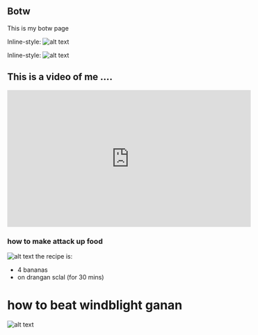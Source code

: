 ## Botw

This is my botw page

Inline-style: 
![alt text](https://coolguy4ever.github.io/img/lyonel-mask.jpg)


Inline-style: 
![alt text](https://coolguy4ever.github.io/img/blood-moon.jpg)

## This is a video of me ....

<iframe width="560" height="315" src="https://www.youtube.com/embed/-F1PIjxPMuc" title="YouTube video player" frameborder="0" allow="accelerometer; autoplay; clipboard-write; encrypted-media; gyroscope; picture-in-picture" allowfullscreen></iframe>


### how to make attack up food
![alt text](https://coolguy4ever.github.io/img/mighty-banana.jpg)
the recipe is:
- 4 bananas
- on drangan sclal (for 30 mins)


# how to beat windblight ganan

![alt text](https://coolguy4ever.github.io/img/windblight-ganan.jpg)

